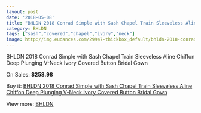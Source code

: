 ```yaml
---
layout: post
date: '2018-05-08'
title: "BHLDN 2018 Conrad Simple with Sash Chapel Train Sleeveless Aline Chiffon Deep Plunging V-Neck Ivory Covered Button Bridal Gown"
category: BHLDN
tags: ["sash","covered","chapel","ivory","neck"]
image: http://img.eudances.com/29947-thickbox_default/bhldn-2018-conrad-simple-with-sash-chapel-train-sleeveless-aline-chiffon-deep-plunging-v-neck-ivory-covered-button-bridal-gown.jpg
---
```

BHLDN 2018 Conrad Simple with Sash Chapel Train Sleeveless Aline Chiffon Deep Plunging V-Neck Ivory Covered Button Bridal Gown

On Sales: **$258.98**
<a href="https://www.eudances.com/en/bhldn/9630-bhldn-2018-conrad-simple-with-sash-chapel-train-sleeveless-aline-chiffon-deep-plunging-v-neck-ivory-covered-button-bridal-gown.html"><amp-img layout="responsive" width="600" height="600" src="//img.eudances.com/29947-thickbox_default/bhldn-2018-conrad-simple-with-sash-chapel-train-sleeveless-aline-chiffon-deep-plunging-v-neck-ivory-covered-button-bridal-gown.jpg" alt="BHLDN 2018 Conrad Simple with Sash Chapel Train Sleeveless Aline Chiffon Deep Plunging V-Neck Ivory Covered Button Bridal Gown 0" /></a>
<a href="https://www.eudances.com/en/bhldn/9630-bhldn-2018-conrad-simple-with-sash-chapel-train-sleeveless-aline-chiffon-deep-plunging-v-neck-ivory-covered-button-bridal-gown.html"><amp-img layout="responsive" width="600" height="600" src="//img.eudances.com/29955-thickbox_default/bhldn-2018-conrad-simple-with-sash-chapel-train-sleeveless-aline-chiffon-deep-plunging-v-neck-ivory-covered-button-bridal-gown.jpg" alt="BHLDN 2018 Conrad Simple with Sash Chapel Train Sleeveless Aline Chiffon Deep Plunging V-Neck Ivory Covered Button Bridal Gown 1" /></a>
<a href="https://www.eudances.com/en/bhldn/9630-bhldn-2018-conrad-simple-with-sash-chapel-train-sleeveless-aline-chiffon-deep-plunging-v-neck-ivory-covered-button-bridal-gown.html"><amp-img layout="responsive" width="600" height="600" src="//img.eudances.com/29954-thickbox_default/bhldn-2018-conrad-simple-with-sash-chapel-train-sleeveless-aline-chiffon-deep-plunging-v-neck-ivory-covered-button-bridal-gown.jpg" alt="BHLDN 2018 Conrad Simple with Sash Chapel Train Sleeveless Aline Chiffon Deep Plunging V-Neck Ivory Covered Button Bridal Gown 2" /></a>
<a href="https://www.eudances.com/en/bhldn/9630-bhldn-2018-conrad-simple-with-sash-chapel-train-sleeveless-aline-chiffon-deep-plunging-v-neck-ivory-covered-button-bridal-gown.html"><amp-img layout="responsive" width="600" height="600" src="//img.eudances.com/29953-thickbox_default/bhldn-2018-conrad-simple-with-sash-chapel-train-sleeveless-aline-chiffon-deep-plunging-v-neck-ivory-covered-button-bridal-gown.jpg" alt="BHLDN 2018 Conrad Simple with Sash Chapel Train Sleeveless Aline Chiffon Deep Plunging V-Neck Ivory Covered Button Bridal Gown 3" /></a>
<a href="https://www.eudances.com/en/bhldn/9630-bhldn-2018-conrad-simple-with-sash-chapel-train-sleeveless-aline-chiffon-deep-plunging-v-neck-ivory-covered-button-bridal-gown.html"><amp-img layout="responsive" width="600" height="600" src="//img.eudances.com/29952-thickbox_default/bhldn-2018-conrad-simple-with-sash-chapel-train-sleeveless-aline-chiffon-deep-plunging-v-neck-ivory-covered-button-bridal-gown.jpg" alt="BHLDN 2018 Conrad Simple with Sash Chapel Train Sleeveless Aline Chiffon Deep Plunging V-Neck Ivory Covered Button Bridal Gown 4" /></a>
<a href="https://www.eudances.com/en/bhldn/9630-bhldn-2018-conrad-simple-with-sash-chapel-train-sleeveless-aline-chiffon-deep-plunging-v-neck-ivory-covered-button-bridal-gown.html"><amp-img layout="responsive" width="600" height="600" src="//img.eudances.com/29951-thickbox_default/bhldn-2018-conrad-simple-with-sash-chapel-train-sleeveless-aline-chiffon-deep-plunging-v-neck-ivory-covered-button-bridal-gown.jpg" alt="BHLDN 2018 Conrad Simple with Sash Chapel Train Sleeveless Aline Chiffon Deep Plunging V-Neck Ivory Covered Button Bridal Gown 5" /></a>
<a href="https://www.eudances.com/en/bhldn/9630-bhldn-2018-conrad-simple-with-sash-chapel-train-sleeveless-aline-chiffon-deep-plunging-v-neck-ivory-covered-button-bridal-gown.html"><amp-img layout="responsive" width="600" height="600" src="//img.eudances.com/29950-thickbox_default/bhldn-2018-conrad-simple-with-sash-chapel-train-sleeveless-aline-chiffon-deep-plunging-v-neck-ivory-covered-button-bridal-gown.jpg" alt="BHLDN 2018 Conrad Simple with Sash Chapel Train Sleeveless Aline Chiffon Deep Plunging V-Neck Ivory Covered Button Bridal Gown 6" /></a>
<a href="https://www.eudances.com/en/bhldn/9630-bhldn-2018-conrad-simple-with-sash-chapel-train-sleeveless-aline-chiffon-deep-plunging-v-neck-ivory-covered-button-bridal-gown.html"><amp-img layout="responsive" width="600" height="600" src="//img.eudances.com/29949-thickbox_default/bhldn-2018-conrad-simple-with-sash-chapel-train-sleeveless-aline-chiffon-deep-plunging-v-neck-ivory-covered-button-bridal-gown.jpg" alt="BHLDN 2018 Conrad Simple with Sash Chapel Train Sleeveless Aline Chiffon Deep Plunging V-Neck Ivory Covered Button Bridal Gown 7" /></a>
<a href="https://www.eudances.com/en/bhldn/9630-bhldn-2018-conrad-simple-with-sash-chapel-train-sleeveless-aline-chiffon-deep-plunging-v-neck-ivory-covered-button-bridal-gown.html"><amp-img layout="responsive" width="600" height="600" src="//img.eudances.com/29948-thickbox_default/bhldn-2018-conrad-simple-with-sash-chapel-train-sleeveless-aline-chiffon-deep-plunging-v-neck-ivory-covered-button-bridal-gown.jpg" alt="BHLDN 2018 Conrad Simple with Sash Chapel Train Sleeveless Aline Chiffon Deep Plunging V-Neck Ivory Covered Button Bridal Gown 8" /></a>

Buy it: [BHLDN 2018 Conrad Simple with Sash Chapel Train Sleeveless Aline Chiffon Deep Plunging V-Neck Ivory Covered Button Bridal Gown](https://www.eudances.com/en/bhldn/9630-bhldn-2018-conrad-simple-with-sash-chapel-train-sleeveless-aline-chiffon-deep-plunging-v-neck-ivory-covered-button-bridal-gown.html "BHLDN 2018 Conrad Simple with Sash Chapel Train Sleeveless Aline Chiffon Deep Plunging V-Neck Ivory Covered Button Bridal Gown")

View more: [BHLDN](https://www.eudances.com/en/124-bhldn "BHLDN")